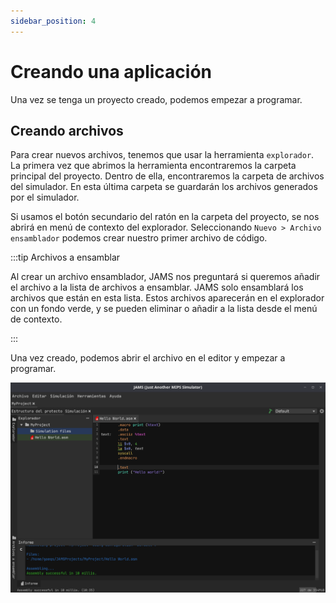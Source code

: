 ```yaml
---
sidebar_position: 4
---
```


# Creando una aplicación

Una vez se tenga un proyecto creado, podemos empezar a programar.

## Creando archivos

Para crear nuevos archivos, tenemos que usar la herramienta `explorador`. La primera vez que abrimos la herramienta
encontraremos la carpeta principal del proyecto. Dentro de ella, encontraremos la carpeta de archivos del simulador. En
esta última carpeta se guardarán los archivos generados por el simulador.

Si usamos el botón secundario del ratón en la carpeta del proyecto, se nos abrirá en menú de contexto del explorador.
Seleccionando `Nuevo > Archivo ensamblador` podemos crear nuestro primer archivo de código.

:::tip Archivos a ensamblar

Al crear un archivo ensamblador, JAMS nos preguntará si queremos añadir el archivo a la lista de archivos a ensamblar.
JAMS solo ensamblará los archivos que están en esta lista. Estos archivos aparecerán en el explorador con un fondo
verde, y se pueden eliminar o añadir a la lista desde el menú de contexto.

:::

Una vez creado, podemos abrir el archivo en el editor y empezar a programar.

![Hello world](/img/docs/getting-started/helloWorld-es.png)